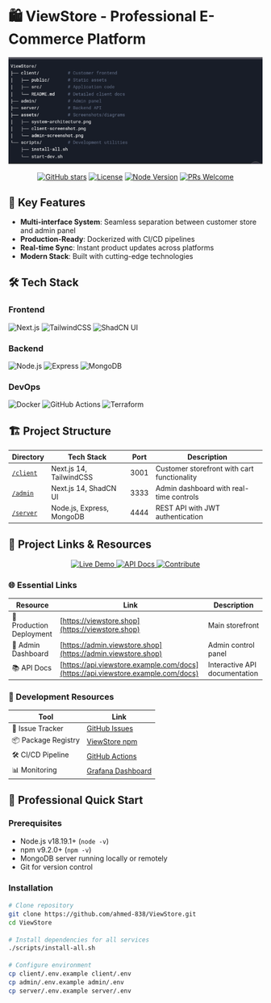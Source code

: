 <!-- Schema.org markup for Google -->
<script type="application/ld+json">
{
  "@context": "https://schema.org",
  "@type": "SoftwareSourceCode",
  "name": "ViewStore E-Commerce Platform",
  "description": "Full-stack e-commerce solution with Next.js, Node.js and DevOps integration",
  "keywords": "ecommerce, nextjs, nodejs, docker, devops",
  "author": {
    "@type": "Person",
    "name": "Ahmed"
  },
  "codeRepository": "https://github.com/ahmed-838/ViewStore",
  "runtimePlatform": "Node.js",
  "softwareHelp": "https://github.com/ahmed-838/ViewStore/issues"
}
</script>

# 🛍️ ViewStore - Professional E-Commerce Platform

<div align="center">
  <img src="./assets/system-architecture.png" width="800" alt="ViewStore Architecture">
  
  <!-- Badges Section -->
  [![GitHub stars](https://img.shields.io/github/stars/ahmed-838/ViewStore?style=for-the-badge&logo=github)](https://github.com/ahmed-838/ViewStore/stargazers)
  [![License](https://img.shields.io/badge/license-MIT-blue?style=for-the-badge)](./LICENSE)
  [![Node Version](https://img.shields.io/badge/node-%3E%3D18.19.1-green?style=for-the-badge&logo=node.js)](https://nodejs.org/)
  [![PRs Welcome](https://img.shields.io/badge/PRs-welcome-brightgreen.svg?style=for-the-badge)](./CONTRIBUTING.md)
</div>

## 🌟 Key Features
- **Multi-interface System**: Seamless separation between customer store and admin panel
- **Production-Ready**: Dockerized with CI/CD pipelines
- **Real-time Sync**: Instant product updates across platforms
- **Modern Stack**: Built with cutting-edge technologies

## 🛠️ Tech Stack

### Frontend
![Next.js](https://img.shields.io/badge/Next.js-14-black?logo=next.js&style=flat)
![TailwindCSS](https://img.shields.io/badge/TailwindCSS-3.4.1-%2338B2AC?logo=tailwind-css)
![ShadCN UI](https://img.shields.io/badge/ShadCN_UI-0.5.0-%2320232a?logo=react)

### Backend
![Node.js](https://img.shields.io/badge/Node.js-18.19.1-%23339933?logo=node.js)
![Express](https://img.shields.io/badge/Express-4.18.2-%23000000?logo=express)
![MongoDB](https://img.shields.io/badge/MongoDB-7.0-%2347A248?logo=mongodb)

### DevOps
![Docker](https://img.shields.io/badge/Docker-24.0.7-%232496ED?logo=docker)
![GitHub Actions](https://img.shields.io/badge/GitHub_Actions-%232671E5?logo=github-actions)
![Terraform](https://img.shields.io/badge/Terraform-1.6.3-%23843DF7?logo=terraform)

## 🏗️ Project Structure
| Directory | Tech Stack | Port | Description |
|-----------|------------|------|-------------|
| [`/client`](./client) | Next.js 14, TailwindCSS | 3001 | Customer storefront with cart functionality |
| [`/admin`](./admin) | Next.js 14, ShadCN UI | 3333 | Admin dashboard with real-time controls |
| [`/server`](./server) | Node.js, Express, MongoDB | 4444 | REST API with JWT authentication |

## 🔗 Project Links & Resources

<div align="center">
  <a href="https://viewstore.shop">
    <img src="https://img.shields.io/badge/Live_Demo-ViewStore-green?style=for-the-badge&logo=vercel" alt="Live Demo">
  </a>
  <a href="https://api.viewstore.example.com/docs">
    <img src="https://img.shields.io/badge/API_Documentation-Swagger-blue?style=for-the-badge&logo=swagger" alt="API Docs">
  </a>
  <a href="./CONTRIBUTING.md">
    <img src="https://img.shields.io/badge/Contribute-Guidelines-brightgreen?style=for-the-badge&logo=github" alt="Contribute">
  </a>
</div>

### 🌐 Essential Links
| Resource | Link | Description |
|----------|------|-------------|
| 🚀 Production Deployment | [https://viewstore.shop](https://viewstore.shop) | Main storefront |
| 🔧 Admin Dashboard | [https://admin.viewstore.shop](https://admin.viewstore.shop) | Admin control panel |
| 📚 API Docs | [https://api.viewstore.example.com/docs](https://api.viewstore.example.com/docs) | Interactive API documentation |


### 🔧 Development Resources
| Tool | Link | 
|------|------|
| 🐞 Issue Tracker | [GitHub Issues](https://github.com/ahmed-838/ViewStore/issues) |
| 📦 Package Registry | [ViewStore npm](https://npmjs.com/org/viewstore) |
| 🛠️ CI/CD Pipeline | [GitHub Actions](https://github.com/ahmed-838/ViewStore/actions) |
| 📊 Monitoring | [Grafana Dashboard](#) |



## 🚀 Professional Quick Start

### Prerequisites
- Node.js v18.19.1+ (`node -v`)
- npm v9.2.0+ (`npm -v`)
- MongoDB server running locally or remotely
- Git for version control

### Installation
```bash
# Clone repository
git clone https://github.com/ahmed-838/ViewStore.git
cd ViewStore

# Install dependencies for all services
./scripts/install-all.sh

# Configure environment
cp client/.env.example client/.env
cp admin/.env.example admin/.env
cp server/.env.example server/.env
